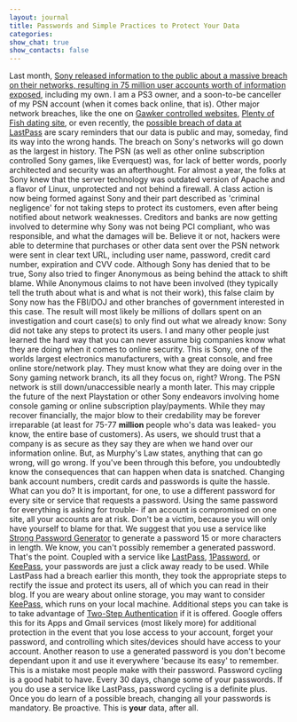 ```yaml
---
layout: journal
title: Passwords and Simple Practices to Protect Your Data
categories: 
show_chat: true
show_contacts: false
---
```


Last month, <a href="http://arstechnica.com/gaming/news/2011/04/sony-admits-utter-psn-failure-your-personal-data-has-been-stolen.ars" target="_blank">Sony released information to the public about a massive breach on their networks, resulting in 75 million user accounts worth of information exposed</a>, including my own. I am a PS3 owner, and a soon-to-be canceller of my PSN account (when it comes back online, that is). Other major network breaches, like the one on <a href="http://www.slate.com/id/2277768/" target="_blank">Gawker controlled websites</a>, <a href="http://plentyoffish.wordpress.com/2011/01/31/plentyoffish-hacked/" target="_blank">Plenty of Fish dating site</a>, or even recently, the <a href="http://blog.lastpass.com/2011/05/lastpass-security-notification.html" target="_blank">possible breach of data at LastPass</a>&nbsp;are scary reminders that our data is public and may, someday, find its way into the wrong hands. The breach on Sony&#39;s networks will go down as the largest in history. The PSN (as well as other online subscription controlled Sony games, like Everquest) was, for lack of better words, poorly architected and security was an afterthought. For almost a year, the folks at Sony knew that the server technology was outdated version of Apache and a flavor of Linux, unprotected and not behind a firewall. A class action is now being formed against Sony and their part described as &#39;criminal negligence&#39; for not taking steps to protect its customers, even after being notified about network weaknesses. Creditors and banks are now getting involved to determine why Sony was not being PCI compliant, who was responsible, and what the damages will be. Believe it or not, hackers were able to determine that purchases or other data sent over the PSN network were sent in clear text URL, including user name, password, credit card number, expiration and CVV code. Although Sony has denied that to be true, Sony also tried to finger Anonymous as being behind the attack to shift blame. While Anonymous claims to not have been involved (they typically tell the truth about what is and what is not their work), this false claim by Sony now has the FBI/DOJ and other branches of government interested in this case. The result will most likely be millions of dollars spent on an investigation and court case(s) to only find out what we already know: Sony did not take any steps to protect its users. I and many other people just learned the hard way that you can never assume big companies know what they are doing when it comes to online security. This is Sony, one of the worlds largest electronics manufacturers, with a great console, and free online store/network play. They must know what they are doing over in the Sony gaming network branch, its all they focus on, right? Wrong. The PSN network is still down/unaccessible nearly a month later. This may cripple the future of the next Playstation or other Sony endeavors involving home console gaming or online subscription play/payments. While they may recover financially, the major blow to their credability may be forever irreparable (at least for 75-77 <strong>million</strong> people who&#39;s data was leaked- you know, the entire base of customers). As users, we should trust that a company is as secure as they say they are when we hand over our information online. But, as Murphy&#39;s Law states, anything that can go wrong, will go wrong. If you&#39;ve been through this before, you undoubtedly know the consequences that can happen when data is snatched. Changing bank account numbers, credit cards and passwords is quite the hassle. What can you do? It is important, for one, to use a different password for every site or service that requests a password. Using the same password for everything is asking for trouble- if an account is compromised on one site, all your accounts are at risk. Don&#39;t be a victim, because you will only have yourself to blame for that. We suggest that you use a service like <a href="http://strongpasswordgenerator.com/" target="_blank">Strong Password Generator</a>&nbsp;to generate a password 15 or more characters in length. We know, you can&#39;t possibly remember a generated password. That&#39;s the point. Coupled with a service like <a href="http://www.lastpass.com" target="_blank">LastPass</a>, <a href="http://agilebits.com/products/1Password/Mac" target="_blank">1Password</a>, or <a href="http://keepass.info/" target="_blank">KeePass</a>, your passwords are just a click away ready to be used. While LastPass had a breach earlier this month, they took the appropriate steps to rectify the issue and protect its users, all of which you can read in their blog. If you are weary about online storage, you may want to consider <a href="http://keepass.info/" target="_blank">KeePass</a>, which runs on your local machine. Additional steps you can take is to take advantage of <a href="http://googleblog.blogspot.com/2011/02/advanced-sign-in-security-for-your.html" target="_blank">Two-Step Authentication</a> if it is offered. Google offers this for its Apps and Gmail services (most likely more) for additional protection in the event that you lose access to your account, forget your password, and controlling which sites/devices should have access to your account. Another reason to use a generated password is you don&#39;t become dependant upon it and use it everywhere &#39;because its easy&#39; to remember. This is a mistake most people make with their password. Password cycling is a good habit to have. Every 30 days, change some of your passwords. If you do use a service like LastPass, password cycling is a definite plus. Once you do learn of a possible breach, changing all your passwords is mandatory. Be proactive. This is <strong>your</strong> data, after all. &nbsp;